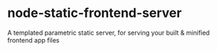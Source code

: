 # node-static-frontend-server
A templated parametric static server, for serving your built &amp; minified frontend app files
